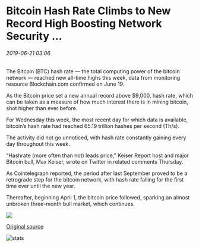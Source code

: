 # Bitcoin Hash Rate Climbs to New Record High Boosting Network Security ...

###### 2019-06-21 03:06

The Bitcoin (BTC) hash rate — the total computing power of the bitcoin network — reached new all-time highs this week, data from monitoring resource Blockchain.com confirmed on June 19.

As the Bitcoin price set a new annual record above $9,000, hash rate, which can be taken as a measure of how much interest there is in mining bitcoin, shot higher than ever before.

For Wednesday this week, the most recent day for which data is available, bitcoin’s hash rate had reached 65.19 trillion hashes per second (Th/s).

The activity did not go unnoticed, with hash rate constantly gaining every day throughout this week.

“Hashrate (more often than not) leads price,” Keiser Report host and major Bitcoin bull, Max Keiser, wrote on Twitter in related comments Thursday.

As Cointelegraph reported, the period after last September proved to be a retrograde step for the bitcoin network, with hash rate falling for the first time ever until the new year.

Thereafter, beginning April 1, the bitcoin price followed, sparking an almost unbroken three-month bull market, which continues.

![](https://s3.cointelegraph.com/storage/uploads/view/23171c50ca9ac57b93fceaae84006a06.png)

[Original source](https://cointelegraph.com/news/bitcoin-hash-rate-climbs-to-new-record-high-boosting-network-security)

![stats](https://c.statcounter.com/11760860/0/a89fa40b/1/ "stats")